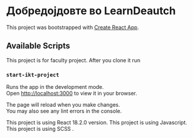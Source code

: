 # Добредојдовте во LearnDeautch 

This project was bootstrapped with [Create React App](https://github.com/facebook/create-react-app).

## Available Scripts

This project is for faculty project.
After you clone it run

### `start-ikt-project`

Runs the app in the development mode.\
Open [http://localhost:3000](http://localhost:3000) to view it in your browser.

The page will reload when you make changes.\
You may also see any lint errors in the console.

This project is using React 18.2.0 version.
This project is using Javascript.
This project is using SCSS .


